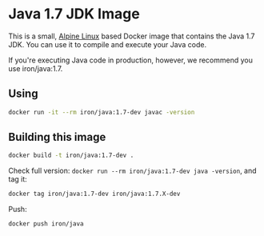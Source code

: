 # Java 1.7 JDK Image

This is a small, [Alpine Linux](http://www.alpinelinux.org/) based Docker image
that contains the Java 1.7 JDK. You can use it to compile and execute your Java code.

If you're executing Java code in production, however, we recommend you use iron/java:1.7.

## Using

```sh
docker run -it --rm iron/java:1.7-dev javac -version
```

## Building this image

```sh
docker build -t iron/java:1.7-dev .
```

Check full version: `docker run --rm iron/java:1.7-dev java -version`, and tag it:

```sh
docker tag iron/java:1.7-dev iron/java:1.7.X-dev
```

Push:

```sh
docker push iron/java
```
